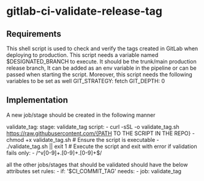 # gitlab-ci-validate-release-tag

## Requirements

This shell script is used to check and verify the tags created in GitLab when deploying to production. This script needs a variable named $DESIGNATED_BRANCH to execute.
It should be the trunk/main production release branch, It can be added as an env variable in the pipeline or can be passed when starting the script.
Moreover, this script needs the following variables to be set as well
GIT_STRATEGY: fetch
GIT_DEPTH: 0

## Implementation

A new job/stage should be created in the following manner

validate_tag:
stage: validate_tag
script: - curl -sSL -o validate_tag.sh https://raw.githubusercontent.com/{PATH TO THE SCRIPT IN THE REPO} - chmod +x validate_tag.sh # Ensure the script is executable - ./validate_tag.sh || exit 1 # Execute the script and exit with error if validation fails
only: - /^v[0-9]+\.[0-9]+\.[0-9]+$/

all the other jobs/stages that should be validated should have the below attributes set
rules: - if: '$CI_COMMIT_TAG'
needs: - job: validate_tag
